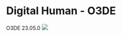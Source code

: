 # Digital Human - O3DE
O3DE 23.05.0
<img src="https://github.com/leonardolimaArt/Digital-Human/blob/main/sem%20título-f000000.png"/>
